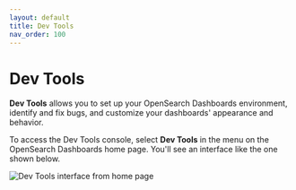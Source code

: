 ```yaml
---
layout: default
title: Dev Tools
nav_order: 100
---
```


# Dev Tools

**Dev Tools** allows you to set up your OpenSearch Dashboards environment, identify and fix bugs, and customize your dashboards' appearance and behavior. 

To access the Dev Tools console, select **Dev Tools** in the menu on the OpenSearch Dashboards home page. You'll see an interface like the one shown below.

<img src="{{site.url}}{{site.baseurl}}/images/dashboards/dev-tools-console.png" alt="Dev Tools interface from home page">
